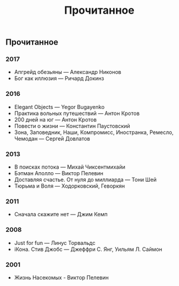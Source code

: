 ﻿---
title: Прочитанное
permalink: /books/
layout: page
---

## Прочитанное

### 2017

- Апгрейд обезьяны — Александр Никонов
- Бог как иллюзия — Ричард Докинз

### 2016

- Elegant Objects — Yegor Bugayenko
- Практика вольных путешествий — Антон Кротов
- 200 дней на юг — Антон Кротов
- Повести о жизни — Константин Паустовский
- Зона, Заповедник,  Наши, Компромисс, Иностранка, Ремесло, Чемодан — Сергей Довлатов

### 2013

- В поисках потока — Михай Чиксентмихайи
- Бэтман Аполло — Виктор Пелевин
- Доставляя счастье. От нуля до миллиарда — Тони Шей
- Тюрьма и Воля — Ходорковский, Геворкян 


### 2011

- Сначала скажите нет — Джим Кемп

### 2008

- Just for fun — Линус Торвальдс
- iКона. Стив Джобс —  Джеффри С. Янг, Уильям Л. Саймон

### 2001

- Жизнь Насекомых - Виктор Пелевин

